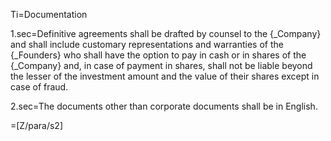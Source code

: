 Ti=Documentation

1.sec=Definitive agreements shall be drafted by counsel to the {_Company} and shall include customary representations and warranties of the {_Founders}  who shall have the option to pay in cash or in shares of the {_Company} and, in case of payment in shares, shall not be liable beyond the lesser of the investment amount and the value of their shares except in case of fraud.

2.sec=The documents other than corporate documents shall be in English.

=[Z/para/s2]
